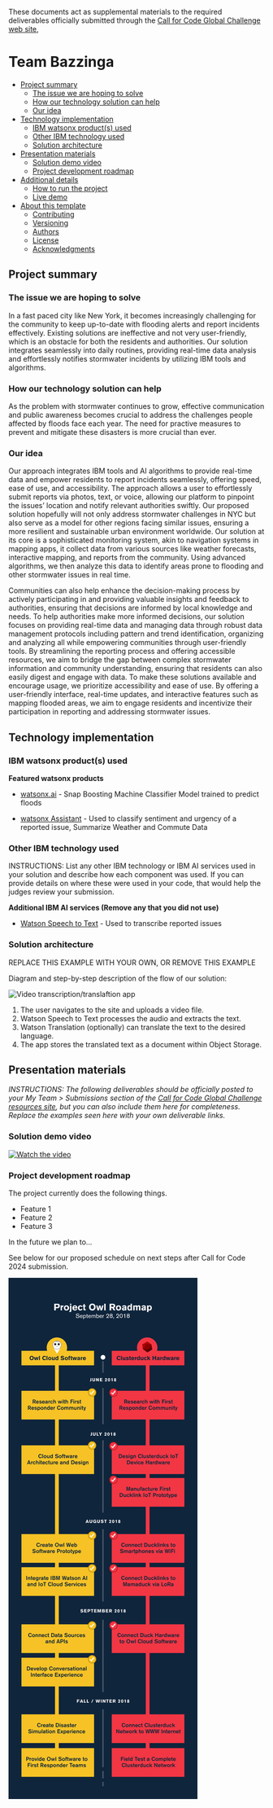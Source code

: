 These documents act as supplemental materials to the required deliverables officially submitted through the [Call for Code Global Challenge web site](https://compete.callforcode.skillsnetwork.site/competitions/2024-call-for-code-global-challenge), 

# Team Bazzinga

- [Project summary](#project-summary)
  - [The issue we are hoping to solve](#the-issue-we-are-hoping-to-solve)
  - [How our technology solution can help](#how-our-technology-solution-can-help)
  - [Our idea](#our-idea)
- [Technology implementation](#technology-implementation)
  - [IBM watsonx product(s) used](#ibm-ai-services-used)
  - [Other IBM technology used](#other-ibm-technology-used)
  - [Solution architecture](#solution-architecture)
- [Presentation materials](#presentation-materials)
  - [Solution demo video](#solution-demo-video)
  - [Project development roadmap](#project-development-roadmap)
- [Additional details](#additional-details)
  - [How to run the project](#how-to-run-the-project)
  - [Live demo](#live-demo)
- [About this template](#about-this-template)
  - [Contributing](#contributing)
  - [Versioning](#versioning)
  - [Authors](#authors)
  - [License](#license)
  - [Acknowledgments](#acknowledgments)


## Project summary

### The issue we are hoping to solve

In a fast paced city like New York, it becomes increasingly challenging for the community to keep up-to-date with flooding alerts and report incidents effectively. Existing solutions are ineffective and not
very user-friendly, which is an obstacle for both the residents and authorities. Our solution integrates seamlessly into daily routines, providing real-time data analysis and effortlessly notifies stormwater
incidents by utilizing IBM tools and algorithms.

### How our technology solution can help

As the problem with stormwater continues to grow, effective communication and public awareness becomes crucial to address the challenges people affected by floods face each year. The need for practive measures to prevent and mitigate these disasters is more crucial than ever.

### Our idea

Our approach integrates IBM tools and AI algorithms to provide real-time data and empower residents to report incidents seamlessly, offering speed, ease of use, and accessibility. The approach allows a user to effortlessly submit reports via photos, text, or voice, allowing our platform to pinpoint the issues’ location and notify relevant authorities swiftly. Our proposed solution hopefully will not only address stormwater challenges in NYC but also serve as a model for other regions facing similar issues, ensuring a more resilient and sustainable urban environment worldwide. Our solution at its core is a sophisticated monitoring system, akin to navigation systems in mapping apps, it collect data from various sources like weather forecasts, interactive mapping, and reports from the community. Using advanced algorithms, we then analyze this data to identify areas prone to flooding and other stormwater issues in real time.

Communities can also help enhance the decision-making process by actively participating in and providing valuable insights and feedback to authorities, ensuring that decisions are informed by local knowledge and needs. To help authorities make more informed decisions, our solution focuses on providing real-time data and managing data through robust data management protocols including pattern and trend identification, organizing and analyzing all while empowering communities through user-friendly tools. By streamlining the reporting process and offering accessible resources, we aim to bridge the gap between complex stormwater information and community understanding, ensuring that residents can also easily digest and engage with data. To make these solutions available and encourage usage, we prioritize accessibility and ease of use. By offering a user-friendly interface, real-time updates, and interactive features such as mapping flooded areas, we aim to engage residents and incentivize their participation in reporting and addressing stormwater issues.

## Technology implementation

### IBM watsonx product(s) used

**Featured watsonx products**

- [watsonx.ai](https://www.ibm.com/products/watsonx-ai) - Snap Boosting Machine Classifier Model trained to predict floods

- [watsonx Assistant](https://cloud.ibm.com/catalog/services/watsonx-assistant) - Used to classify sentiment and urgency of a reported issue, Summarize Weather and Commute Data



### Other IBM technology used

INSTRUCTIONS: List any other IBM technology or IBM AI services used in your solution and describe how each component was used. If you can provide details on where these were used in your code, that would help the judges review your submission.

**Additional IBM AI services (Remove any that you did not use)**

- [Watson Speech to Text]([https://cloud.ibm.com/catalog/services/watsonx-assistant](https://www.ibm.com/products/speech-to-text)) - Used to transcribe reported issues

### Solution architecture

REPLACE THIS EXAMPLE WITH YOUR OWN, OR REMOVE THIS EXAMPLE

Diagram and step-by-step description of the flow of our solution:

![Video transcription/translaftion app](https://developer.ibm.com/developer/tutorials/cfc-starter-kit-speech-to-text-app-example/images/cfc-covid19-remote-education-diagram-2.png)

1. The user navigates to the site and uploads a video file.
2. Watson Speech to Text processes the audio and extracts the text.
3. Watson Translation (optionally) can translate the text to the desired language.
4. The app stores the translated text as a document within Object Storage.

## Presentation materials

_INSTRUCTIONS: The following deliverables should be officially posted to your My Team > Submissions section of the [Call for Code Global Challenge resources site](https://cfc-prod.skillsnetwork.site/), but you can also include them here for completeness. Replace the examples seen here with your own deliverable links._

### Solution demo video

[![Watch the video](https://raw.githubusercontent.com/Liquid-Prep/Liquid-Prep/main/images/readme/IBM-interview-video-image.png)](https://youtu.be/vOgCOoy_Bx0)

### Project development roadmap

The project currently does the following things.

- Feature 1
- Feature 2
- Feature 3

In the future we plan to...

See below for our proposed schedule on next steps after Call for Code 2024 submission.

![Roadmap](./images/roadmap.jpg)
